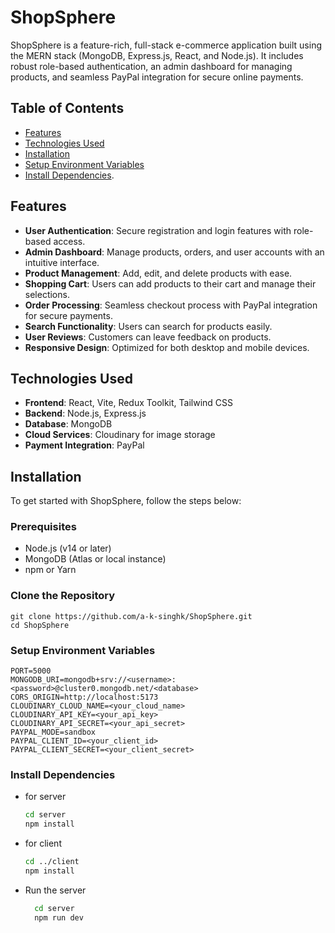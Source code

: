 # ShopSphere

ShopSphere is a feature-rich, full-stack e-commerce application built using the MERN stack (MongoDB, Express.js, React, and Node.js). It includes robust role-based authentication, an admin dashboard for managing products, and seamless PayPal integration for secure online payments.

## Table of Contents

- [Features](#features)
- [Technologies Used](#technologies-used)
- [Installation](#installation)
- [Setup Environment Variables](#setup-environment-variables)
- [Install Dependencies](#install-dependencies).

## Features

- **User Authentication**: Secure registration and login features with role-based access.
- **Admin Dashboard**: Manage products, orders, and user accounts with an intuitive interface.
- **Product Management**: Add, edit, and delete products with ease.
- **Shopping Cart**: Users can add products to their cart and manage their selections.
- **Order Processing**: Seamless checkout process with PayPal integration for secure payments.
- **Search Functionality**: Users can search for products easily.
- **User Reviews**: Customers can leave feedback on products.
- **Responsive Design**: Optimized for both desktop and mobile devices.

## Technologies Used

- **Frontend**: React, Vite, Redux Toolkit, Tailwind CSS
- **Backend**: Node.js, Express.js
- **Database**: MongoDB
- **Cloud Services**: Cloudinary for image storage
- **Payment Integration**: PayPal

## Installation

To get started with ShopSphere, follow the steps below:

### Prerequisites

- Node.js (v14 or later)
- MongoDB (Atlas or local instance)
- npm or Yarn


### Clone the Repository
	git clone https://github.com/a-k-singhk/ShopSphere.git
	cd ShopSphere


### Setup Environment Variables
	PORT=5000
	MONGODB_URI=mongodb+srv://<username>:<password>@cluster0.mongodb.net/<database>
	CORS_ORIGIN=http://localhost:5173
	CLOUDINARY_CLOUD_NAME=<your_cloud_name>
	CLOUDINARY_API_KEY=<your_api_key>
	CLOUDINARY_API_SECRET=<your_api_secret>
	PAYPAL_MODE=sandbox
	PAYPAL_CLIENT_ID=<your_client_id>
	PAYPAL_CLIENT_SECRET=<your_client_secret>

### Install Dependencies
- for server
  ```bash
  cd server
  npm install

- for client
  ```bash
  cd ../client
  npm install
- Run the server
  ```bash
    cd server
    npm run dev




